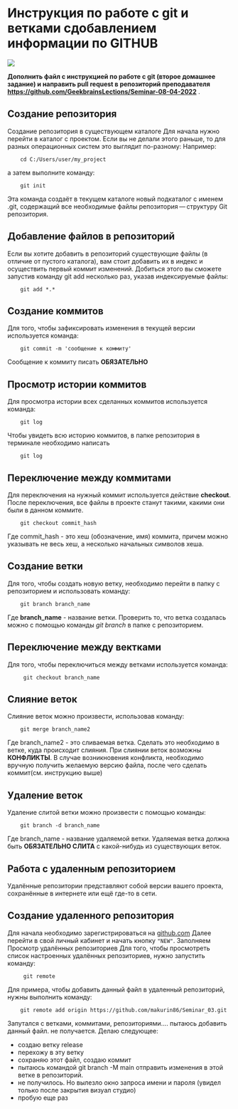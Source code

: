 # Инструкция по работе с git и ветками сдобавлением информации по GITHUB
![](https://avatars.mds.yandex.net/i?id=e928f2f21cf8bb888b08fcc79cf58d80-5527569-images-thumbs&n=13&exp=1)  

**Дополнить файл с инструкцией по работе с git (второе домашнее задание) и направить pull request в репозиторий преподавателя https://github.com/GeekbrainsLections/Seminar-08-04-2022** .

## Создание репозитория

Создание репозитория в существующем каталоге
Для начала нужно перейти в каталог с проектом. Если вы не делали этого раньше, то для разных операционных систем это выглядит по-разному:
Например:

        cd C:/Users/user/my_project  

а затем выполните команду:

        git init  

Эта команда создаёт в текущем каталоге новый подкаталог с именем .git, содержащий все необходимые файлы репозитория — структуру Git репозитория. 

## Добавление файлов в репозиторий
Если вы хотите добавить в репозиторий существующие файлы (в отличие от пустого каталога), вам стоит добавить их в индекс и осуществить первый коммит изменений. Добиться этого вы сможете запустив команду git add несколько раз, указав индексируемые файлы:

        git add *.* 

## Создание коммитов

Для того, чтобы зафиксировать изменения в текущей версии используется команда:  
         
        git commit -m 'сообщение к коммиту' 

Сообщение к коммиту писать **ОБЯЗАТЕЛЬНО**

## Просмотр истории коммитов
Для просмотра истории всех сделанных коммитов используется команда:

        git log

 Чтобы увидеть всю историю коммитов, в папке репозитория в терминале необходимо написать   
        
        git log

## Переключение между коммитами
Для переключения на нужный коммит используется действие **checkout**.
После переключения, все файлы в проекте станут такими, какими они были в данном коммите.
        
        git checkout commit_hash

Где commit_hash - это хеш (обозначение, имя) коммита, причем можно указывать не весь хеш, а несколько начальных символов хеша.

## Создание ветки

Для того, чтобы создать новую ветку, необходимо перейти в папку с репозиторием и использовать команду:

        git branch branch_name

 Где **branch_name** - название ветки. Проверить то, что ветка создалась можно с помощью команды *git branch* в папке с репозиторием.

## Переключение между вектками
Для того, чтобы переключиться между ветками используется команда:  
        
         git checkout branch_name 

## Слияние веток
Слияние веток можно произвести, использовав команду:  
        
        git merge branch_name2

Где branch_name2 - это сливаемая ветка.
Сделать это необходимо в ветке, куда происходит слияния. При слиянии веток возможны **КОНФЛИКТЫ**. В случае возникновения конфликта, необходимо вручную получить желаемую версию файла, после чего сделать коммит(см. инструкцию выше)

## Удаление веток
Удаление слитой ветки можно произвести с помощью команды:  
        
        git branch -d branch_name
Где branch_name - название удаляемой ветки. Удаляемая ветка должна быть **ОБЯЗАТЕЛЬНО СЛИТА** с какой-нибудь из существующих веток.
## Работа с удаленным репозиторием
Удалённые репозитории представляют собой версии вашего проекта, сохранённые в интернете или ещё где-то в сети.
## Создание удаленного репозитория   
Для начала необходимо зарегистрироваться на   [github.com](https://github.com/ "Прямая ссылка на источник")
Далее перейти в свой личный кабинет и начать кнопку `"NEW"`.
Заполняем
Просмотр удалённых репозиториев
Для того, чтобы просмотреть список настроенных удалённых репозиториев, нужно запустить команду:  
        
         git remote

Для примера, чтобы добавить данный файл в удаленный репозиторий, нужны выполнить команду:  

        git remote add origin https://github.com/makurin86/Seminar_03.git




Запутался с ветками, коммитами, репозиториями.... пытаюсь добавить данный файл. не получается.
Делаю следующее:
 - создаю ветку release 
 - перехожу в эту ветку
 - сохраняю этот файл, создаю коммит
 - пытаюсь командой git branch -M main отправить изменения в этой ветке в репозиторий.
 - не получилось. Но вылезло окно запроса имени и пароля (увидел только после закрытия визуал студио)
 - пробую еще раз
 
